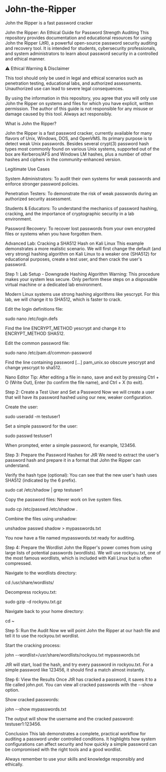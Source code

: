 # John-the-Ripper
John the Ripper is a fast password cracker

John the Ripper: An Ethical Guide for Password Strength Auditing
This repository provides documentation and educational resources for using John the Ripper (JtR), a powerful open-source password security auditing and recovery tool. It is intended for students, cybersecurity professionals, and system administrators to learn about password security in a controlled and ethical manner.

⚠️ Ethical Warning & Disclaimer

This tool should only be used in legal and ethical scenarios such as penetration testing, educational labs, and authorized assessments. Unauthorized use can lead to severe legal consequences.

By using the information in this repository, you agree that you will only use John the Ripper on systems and files for which you have explicit, written permission. The author of this guide is not responsible for any misuse or damage caused by this tool. Always act responsibly.

What is John the Ripper?

John the Ripper is a fast password cracker, currently available for many flavors of Unix, Windows, DOS, and OpenVMS. Its primary purpose is to detect weak Unix passwords. Besides several crypt(3) password hash types most commonly found on various Unix systems, supported out of the box are Kerberos/AFS and Windows LM hashes, plus a number of other hashes and ciphers in the community-enhanced version.

Legitimate Use Cases

System Administrators: To audit their own systems for weak passwords and enforce stronger password policies.

Penetration Testers: To demonstrate the risk of weak passwords during an authorized security assessment.

Students & Educators: To understand the mechanics of password hashing, cracking, and the importance of cryptographic security in a lab environment.

Password Recovery: To recover lost passwords from your own encrypted files or systems when you have forgotten them.

Advanced Lab: Cracking a SHA512 Hash on Kali Linux
This example demonstrates a more realistic scenario. We will first change the default (and very strong) hashing algorithm on Kali Linux to a weaker one (SHA512) for educational purposes, create a test user, and then crack the user's password.

Step 1: Lab Setup - Downgrade Hashing Algorithm
Warning: This procedure makes your system less secure. Only perform these steps on a disposable virtual machine or a dedicated lab environment.

Modern Linux systems use strong hashing algorithms like yescrypt. For this lab, we will change it to SHA512, which is faster to crack.

Edit the login definitions file:

sudo nano /etc/login.defs

Find the line ENCRYPT_METHOD yescrypt and change it to ENCRYPT_METHOD SHA512.

Edit the common password file:

sudo nano /etc/pam.d/common-password

Find the line containing password [...] pam_unix.so obscure yescrypt and change yescrypt to sha512.

Nano Editor Tip: After editing a file in nano, save and exit by pressing Ctrl + O (Write Out), Enter (to confirm the file name), and Ctrl + X (to exit).

Step 2: Create a Test User and Set a Password
Now we will create a user that will have its password hashed using our new, weaker configuration.

Create the user:

sudo useradd -m testuser1

Set a simple password for the user:

sudo passwd testuser1

When prompted, enter a simple password, for example, 123456.

Step 3: Prepare the Password Hashes for JtR
We need to extract the user's password hash and prepare it in a format that John the Ripper can understand.

Verify the hash type (optional): You can see that the new user's hash uses SHA512 (indicated by the $6$ prefix).

sudo cat /etc/shadow | grep testuser1

Copy the password files: Never work on live system files.

sudo cp /etc/passwd /etc/shadow .

Combine the files using unshadow:

unshadow passwd shadow > mypasswords.txt

You now have a file named mypasswords.txt ready for auditing.

Step 4: Prepare the Wordlist
John the Ripper's power comes from using large lists of potential passwords (wordlists). We will use rockyou.txt, one of the most famous wordlists, which is included with Kali Linux but is often compressed.

Navigate to the wordlists directory:

cd /usr/share/wordlists/

Decompress rockyou.txt:

sudo gzip -d rockyou.txt.gz

Navigate back to your home directory:

cd ~

Step 5: Run the Audit
Now we will point John the Ripper at our hash file and tell it to use the rockyou.txt wordlist.

Start the cracking process:

john --wordlist=/usr/share/wordlists/rockyou.txt mypasswords.txt

JtR will start, load the hash, and try every password in rockyou.txt. For a simple password like 123456, it should find a match almost instantly.

Step 6: View the Results
Once JtR has cracked a password, it saves it to a file called john.pot. You can view all cracked passwords with the --show option.

Show cracked passwords:

john --show mypasswords.txt

The output will show the username and the cracked password: testuser1:123456.

Conclusion
This lab demonstrates a complete, practical workflow for auditing a password under controlled conditions. It highlights how system configurations can affect security and how quickly a simple password can be compromised with the right tools and a good wordlist.

Always remember to use your skills and knowledge responsibly and ethically.
